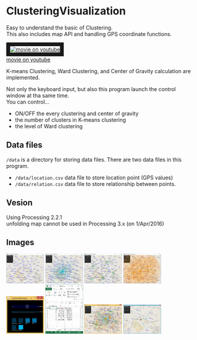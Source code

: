 # ClusteringVisualization
Easy to understand the basic of Clustering.  
This also includes map API and handling GPS coordinate functions.

<a href="http://www.youtube.com/watch?feature=player_embedded&v=_-6PForVePM
" target="_blank"><img src="http://img.youtube.com/vi/_-6PForVePM/0.jpg" 
alt="movie on youtube" width=40% border="10" /></a>  
[movie on youtube](https://www.youtube.com/watch?v=_-6PForVePM)  

K-means Clustering, Ward Clustering, and Center of Gravity calculation are implemented.

Not only the keyboard input, but also this program launch the control window at tha same time.  
You can control...  

* ON/OFF the every clustering and center of gravity
* the number of clusters in K-means clustering
* the level of Ward clustering

## Data files
`/data` is a directory for storing data files. There are two data files in this program.

* `/data/location.csv` data file to store location point (GPS values)  
* `/data/relation.csv` data file to store relationship between points.  

## Vesion
Using Processing 2.2.1  
unfolding map cannot be used in Processing 3.x (on 1/Apr/2016)

## Images

<a><img src="https://github.com/matzTada/ClusteringVisualization/blob/master/image/pic01.jpg" alt="" width=20%></a>
<a><img src="https://github.com/matzTada/ClusteringVisualization/blob/master/image/pic02.jpg" alt="" width=20%></a>
<a><img src="https://github.com/matzTada/ClusteringVisualization/blob/master/image/pic03.jpg" alt="" width=20%></a>
<a><img src="https://github.com/matzTada/ClusteringVisualization/blob/master/image/pic04.jpg" alt="" width=20%></a>  
<a><img src="https://github.com/matzTada/ClusteringVisualization/blob/master/image/pic05.jpg" alt="" width=20%></a>
<a><img src="https://github.com/matzTada/ClusteringVisualization/blob/master/image/pic06.jpg" alt="" width=20%></a>
<a><img src="https://github.com/matzTada/ClusteringVisualization/blob/master/image/pic07.jpg" alt="" width=20%></a>
<a><img src="https://github.com/matzTada/ClusteringVisualization/blob/master/image/pic08.jpg" alt="" width=20%></a>  
